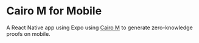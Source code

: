 # Cairo M for Mobile

A React Native app using Expo using [Cairo M](https://github.com/kkrt-labs/cairo-m) to generate zero-knowledge proofs on mobile.

